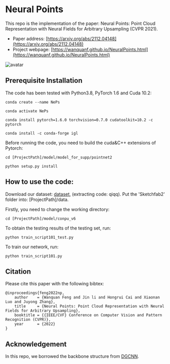 # Neural Points
This repo is the implementation of the paper: Neural Points: Point Cloud Representation with Neural Fields for Arbitrary Upsampling (CVPR 2021).

- Paper address: [https://arxiv.org/abs/2112.04148](https://arxiv.org/abs/2112.04148)
- Project webpage: [https://wanquanf.github.io/NeuralPoints.html](https://wanquanf.github.io/NeuralPoints.html)


![avatar](./utils/Pipeline_v5.png)

## Prerequisite Installation
The code has been tested with Python3.8, PyTorch 1.6 and Cuda 10.2:

    conda create --name NePs
    
    conda activate NePs
    
    conda install pytorch=1.6.0 torchvision=0.7.0 cudatoolkit=10.2 -c pytorch
    
    conda install -c conda-forge igl
    
Before running the code, you need to build the cuda&C++ extensions of Pytorch:

    cd [ProjectPath]/model/model_for_supp/pointnet2
    
    python setup.py install

    
## How to use the code: 
Download our dataset: [dataset](https://pan.baidu.com/s/1BLFobnIkuLqrXsdAAVqA0g), (extracting code: qiqq). Put the 'Sketchfab2' folder into: [ProjectPath]/data.

Firstly, you need to change the working directory: 

    cd [ProjectPath]/model/conpu_v6

To obtain the testing results of the testing set, run:

    python train_script101_test.py

To train our network, run:

    python train_script101.py


## Citation
Please cite this paper with the following bibtex:

    @inproceedings{feng2022np,
        author    = {Wanquan Feng and Jin li and Hongrui Cai and Xiaonan Luo and Juyong Zhang},
        title     = {Neural Points: Point Cloud Representation with Neural Fields for Arbitrary Upsampling},
        booktitle = {{IEEE/CVF} Conference on Computer Vision and Pattern Recognition (CVPR)},
        year      = {2022}
    }


## Acknowledgement
In this repo, we borrowed the backbone structure from [DGCNN](https://github.com/WangYueFt/dgcnn).